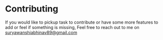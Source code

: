 # Contributing
If you would like to pickup task to contribute or have some more features to add or feel if something is missing, Feel free to reach out to me on suryawanshiabhinav89@gmail.com
